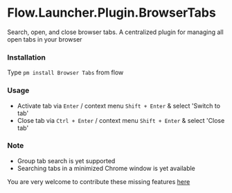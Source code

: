 # Flow.Launcher.Plugin.BrowserTabs
Search, open, and close browser tabs. A centralized plugin for managing all open tabs in your browser

### Installation
Type `pm install Browser Tabs` from flow

### Usage
- Activate tab via `Enter` / context menu `Shift + Enter` & select 'Switch to tab'
- Close tab via `Ctrl + Enter` / context menu `Shift + Enter` & select 'Close tab'

### Note
- Group tab search is yet supported
- Searching tabs in a minimized Chrome window is yet available

You are very welcome to contribute these missing features [here](https://github.com/jjw24/BrowserTabs)
